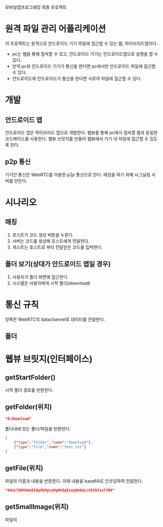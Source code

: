 모바일앱프로그래밍 최종 프로젝트

# 원격 파일 관리 어플리케이션 

이 프로젝트는 원격으로 안드로이드 기기 파일에 접근할 수 있는 웹, 하이브리드앱이다.

* pc는 웹을 통해 접속할 수 있고, 안드로이드 기기는 안드로이드앱으로 실행을 할 수 있다. 
* 만약 pc와 안드로이드 기기가 통신을 한다면 pc에서만 안드로이드 파일에 접근할 수 있다. 
* 안드로이드와 안드로이드가 통신을 한다면 서로의 파일에 접근할 수 있다. 



# 개발

## 안드로이드 앱

안드로이드 앱은 하이브리드 앱으로 개발한다. 웹뷰를 통해 pc에서 접속할 웹과 동일한 코드베이스를 사용한다. 웹뷰 브릿지를 만들어 웹뷰에서 기기 내 파일에 접근할 수 있도록 한다. 

## p2p 통신

기기간 통신은 WebRTC를 이용한 p2p 통신으로 한다. 매칭을 하기 위해 시그널링 서버를 만든다.   



# 시나리오

## 매칭

1. 호스트가 코드 생성 버튼을 누른다.
2. 서버는 코드를 생성해 호스트에게 전달한다.
3. 게스트는 호스트로 부터 전달받은 코드를 입력한다.

## 폴더 보기(상대가 안드로이드 앱일 경우)

1. 사용자가 폴더 화면에 접근한다. 
2. 시스템은 사용자에게 시작 폴더(download)



# 통신 규칙

양쪽은 WebRTC의 datachannel로 데이터를 전달한다. 

## 폴더 


# 웹뷰 브릿지(인터페이스)

## getStartFolder()

시작 폴더 경로를 반환한다.

## getFolder(위치)

```json
"0/download"
```

폴더내에 있는 폴더/파일을 반환한다.
```json
[
    {"type":"folder","name":"download"},
    {"type":"file","name":"text.txt"}
]
```

## getFile(위치)

파일의 이름과 내용을 반환한다. 이때 내용을 base64로 인코딩하여 전달한다. 

```json
"64uL7ZWY64uEIOyXkOyLnOyWtOyEseybkOuLrCDthYzslYR9"
```


## getSmallImage(위치)

파일의 

